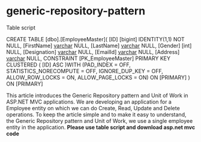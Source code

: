 # generic-repository-pattern

 Table script 
 
 CREATE TABLE [dbo].[EmployeeMaster](
	[ID] [bigint] IDENTITY(1,1) NOT NULL,
	[FirstName] [varchar](50) NULL,
	[LastName] [varchar](50) NULL,
	[Gender] [int] NULL,
	[Designation] [varchar](50) NULL,
	[EmailId] [varchar](50) NULL,
	[Address] [varchar](50) NULL,
 CONSTRAINT [PK_EmployeeMaster] PRIMARY KEY CLUSTERED 
(
	[ID] ASC
)WITH (PAD_INDEX = OFF, STATISTICS_NORECOMPUTE = OFF, IGNORE_DUP_KEY = OFF, ALLOW_ROW_LOCKS = ON, ALLOW_PAGE_LOCKS = ON) ON [PRIMARY]
) ON [PRIMARY]

This article introduces the Generic Repository pattern and Unit of Work in ASP.NET MVC applications. We are developing an application for a Employee entity on which we can do Create, Read, Update and Delete operations. To keep the article simple and to make it easy to understand, the Generic Repository pattern and Unit of Work, we use a single employee entity in the application.
********Please use table script and download asp.net mvc code********

